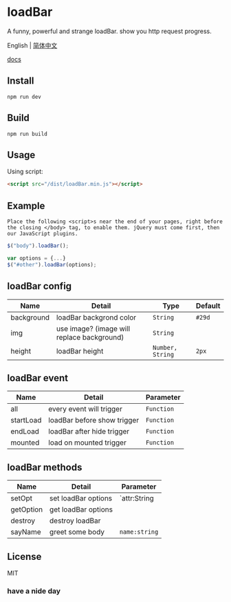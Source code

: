# loadBar

A funny, powerful and strange loadBar. show you http request progress.

English | [简体中文](./README.md)

[docs](https://onaug6th.github.io/loadBar/)

## Install
```
npm run dev
```

## Build
```
npm run build
```

## Usage

Using script:

```html
<script src="/dist/loadBar.min.js"></script>
```

## Example

`Place the following <script>s near the end of your pages, right before the closing </body> tag, to enable them. jQuery must come first, then our JavaScript plugins.`

```js
$("body").loadBar();

var options = {...}
$("#other").loadBar(options);
```

## loadBar config
| Name | Detail | Type | Default |
| - | - | - | - |
| background | loadBar backgrond color | `String` | `#29d` |
| img | use image? (image will replace background) | `String` |  |
| height | loadBar height | `Number, String` | `2px` |

## loadBar event
| Name | Detail | Parameter |
| - | - | - |
| all | every event will trigger | `Function` |
| startLoad | loadBar before show trigger | `Function` |
| endLoad | loadBar after hide trigger | `Function` |
| mounted | load on mounted trigger | `Function` |

## loadBar methods
| Name | Detail | Parameter |
| - | - | - |
| setOpt | set loadBar options | `attr:String|Object, value:String` |
| getOption | get loadBar options | |
| destroy | destroy loadBar | |
| sayName | greet some body | `name:string` |

## License

MIT

### have a nide day